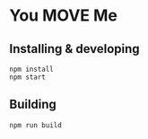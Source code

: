 # You MOVE Me

## Installing & developing

    npm install
    npm start

## Building

    npm run build
